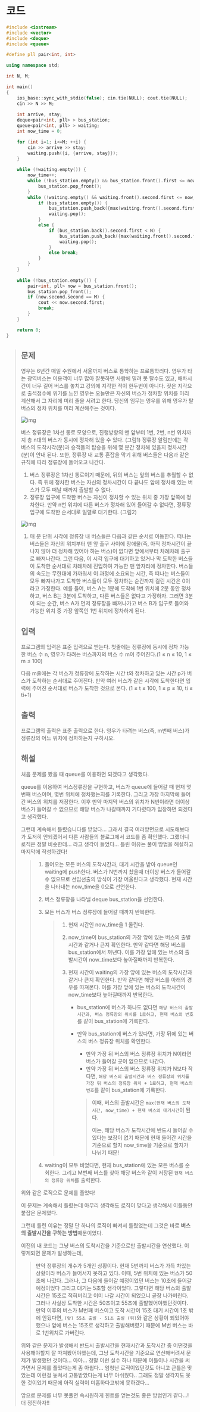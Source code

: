 # 코드

```c++
#include <iostream>
#include <vector>
#include <deque>
#include <queue>

#define pll pair<int, int>

using namespace std;

int N, M;

int main()
{
    ios_base::sync_with_stdio(false); cin.tie(NULL); cout.tie(NULL);
    cin >> N >> M;
    
    int arrive, stay;
    deque<pair<int, pll> > bus_station; 
    queue<pair<int, pll> > waiting;
    int now_time = 0;

    for (int i=1; i<=M; ++i) {
        cin >> arrive >> stay;
        waiting.push({i, {arrive, stay}});
    }
    
    while (!waiting.empty()) {
        now_time++;
        while (!bus_station.empty() && bus_station.front().first <= now_time) {
            bus_station.pop_front();
        }
        while (!waiting.empty() && waiting.front().second.first <= now_time) {
            if (bus_station.empty()) {
                bus_station.push_back({max(waiting.front().second.first, now_time) + waiting.front().second.second, {1, waiting.front().first}});
                waiting.pop();
            }
            else {
                if (bus_station.back().second.first < N) {
                    bus_station.push_back({max(waiting.front().second.first, now_time) + waiting.front().second.second, {bus_station.back().second.first + 1, waiting.front().first}});
                    waiting.pop();
                }
                else break;
            }
        }
    }
    
    while (!bus_station.empty()) {
        pair<int, pll> now = bus_station.front();
        bus_station.pop_front();
        if (now.second.second == M) {
            cout << now.second.first;
            break;
        }
    }

    return 0;
}
```

> ## 문제
>
> 영우는 6년간 매일 수원에서 서울까지 버스로 통학하는 프로통학러다. 영우가 타는 광역버스는 이용객이 너무 많아 잘못하면 사람에 밀려 못 탈수도 있고, 배차시간이 너무 길어 버스를 놓치고 강의에 지각한 적이 한두번이 아니다. 잦은 지각으로 출석점수에 위기를 느낀 영우는 오늘만은 자신의 버스가 정차할 위치를 미리 계산해서 그 자리에 미리 줄을 서려고 한다. 당신의 임무는 영우를 위해 영우가 탈 버스의 정차 위치를 미리 계산해주는 것이다. 
>
> ![img](https://onlinejudgeimages.s3-ap-northeast-1.amazonaws.com/problem/15804/1.png)
>
> 버스 정류장은 1차선 통로 모양으로, 진행방향의 맨 앞부터 1번, 2번, n번 위치까지 총 n대의 버스가 동시에 정차해 있을 수 있다. (그림1) 정류장 알림판에는 각 버스의 도착시각(분)과 승객들의 탑승을 위해 몇 분간 정차해 있을지 정차시간(분)이 안내 된다. 또한, 정류장 내 교통 혼잡을 막기 위해 버스들은 다음과 같은 규칙에 따라 정류장에 들어오고 나간다.
>
> 1. 버스 정류장은 1차선 통로이기 때문에, 뒤의 버스는 앞의 버스를 추월할 수 없다. 즉 뒤에 정차한 버스는 자신의 정차시간이 다 끝나도 앞에 정차해 있는 버스가 모두 떠날 때까지 출발할 수 없다.
> 2. 정류장 입구에 도착한 버스는 자신이 정차할 수 있는 위치 중 가장 앞쪽에 정차한다. 만약 n번 위치에 다른 버스가 정차해 있어 들어갈 수 없다면, 정류장 입구에 도착한 순서대로 일렬로 대기한다. (그림2)
>
> ![img](https://onlinejudgeimages.s3-ap-northeast-1.amazonaws.com/problem/15804/2.png)
>
> 1. 매 분 단위 시각에 정류장 내 버스들은 다음과 같은 순서로 이동한다. 떠나는 버스들은 자신의 위치부터 맨 앞 출구 사이에 장애물(즉, 아직 정차시간이 끝나지 않아 더 정차해 있어야 하는 버스)이 없다면 앞에서부터 차례차례 출구로 빠져나간다. 그런 다음, 이 시각 입구에 대기하고 있거나 막 도착한 버스들이 도착한 순서대로 차례차례 진입하여 가능한 맨 앞자리에 정차한다. 버스들의 속도는 무한대에 가까워서 이 과정에 소요되는 시간, 즉 떠나는 버스들이 모두 빠져나가고 도착한 버스들이 모두 정차하는 순간까지 걸린 시간은 0이라고 가정한다. 예를 들어, 버스 A는 1분에 도착해 1번 위치에 2분 동안 정차하고, 버스 B는 3분에 도착하고, 다른 버스들은 없다고 가정하자. 그러면 3분이 되는 순간, 버스 A가 먼저 정류장을 빠져나가고 버스 B가 입구로 들어와 가능한 위치 중 가장 앞쪽인 1번 위치에 정차하게 된다.
>
> ## 입력
>
> 프로그램의 입력은 표준 입력으로 받는다. 첫줄에는 정류장에 동시에 정차 가능한 버스 수 n, 영우가 타려는 버스까지의 버스 수 m이 주어진다.(1 ≤ n ≤ 10, 1 ≤ m ≤ 100)
>
> 다음 m줄에는 각 버스가 정류장에 도착하는 시간 t와 정차하고 있는 시간 p가 버스가 도착하는 순서대로 주어진다. 만약 여러 버스가 같은 시각에 도착한다면 입력에 주어진 순서대로 버스가 도착한 것으로 본다. (1 ≤ t ≤ 100, 1 ≤ p ≤ 10, ti ≤ ti+1)
>
> ## 출력
>
> 프로그램의 출력은 표준 출력으로 한다. 영우가 타려는 버스(즉, m번째 버스)가 정류장의 어느 위치에 정차하는지 구하시오.
>
> ##  해설
>
> 처음 문제를 봤을 때 queue를 이용하면 되겠다고 생각했다.
>
> queue를 이용하여 버스정류장을 구현하고, 버스가 queue에 들어갈 때 현재 몇번째 버스이며, 몇번 위치에 정차했는지를 기록한다. 그리고 가장 마지막에 들어간 버스의 위치를 저장한다. 이후 만약 마지막 버스의 위치가 N번이라면 더이상 버스가 들어갈 수 없으므로 해당 버스가 나갈때까지 기다렸다가 입장하면 되겠다고 생각했다.
>
> 그런데 계속해서 틀렸습니다를 받았다... 그래서 결국 여러방면으로 시도해보다가 도저히 안되겠어서 다른 사람들의 블로그에서 코드를 좀 확인했다. 그랬더니 로직은 정말 비슷한데... 라고 생각이 들었다... 틀린 이유는 풀이 방법을 해설하고 마지막에 작성하겠다!
>
> > 1. 들어오는 모든 버스의 도착시간과, 대기 시간을 받아 queue인 waiting에 push한다. 버스가 N번까지 찼을때 더이상 버스가 들어갈 수 없으므로 선입선출의 방식이 가장 어울린다고 생각했다. 현재 시간을 나타내는 now_time을 0으로 선언한다.
> >
> > 2. 버스 정류장을 나타낼 deque bus_station을 선언한다.
> >
> > 3. 모든 버스가 버스 정류장에 들어갈 때까지 반복한다.
> >
> >    > 1. 현재 시간인 now_time을 1 올린다.
> >    >
> >    > 2. now_time이 bus_station의 가장 앞에 있는 버스의 출발시간과 같거나 큰지 확인한다. 만약 같다면 해당 버스를 bus_station에서 꺼낸다. 이를 가장 앞에 있는 버스의 출발시간이 now_time보다 높아질때까지 반복한다.
> >    >
> >    > 3. 현재 시간이 waiting의 가장 앞에 있는 버스의 도착시간과 같거나 큰지 확인한다. 만약 같다면 해당 버스를 아래의 경우를 따져본다. 이를 가장 앞에 있는 버스의 도착시간이 now_time보다 높아질때까지 반복한다.
> >    >
> >    >    - bus_station에 버스가 하나도 없다면 `해당 버스의 출발시간과, 버스 정류장의 위치를 1로하고, 현재 버스의 번호`를 같이 bus_station에 기록한다.
> >    >
> >    >    - 만약 bus_station에 버스가 있다면, 가장 뒤에 있는 버스의 버스 정류장 위치를 확인한다.
> >    >
> >    >      - 만약 가장 뒤 버스의 버스 정류장 위치가 N이라면 버스가 들어갈 곳이 없으므로 나간다.
> >    >      - 만약 가장 뒤 버스의 버스 정류장 위치가 N보다 작다면, `해당 버스의 출발시간과 버스 정류장의 위치를 가장 뒤 버스의 정류장 위치 + 1로하고, 현재 버스의 번호`를 같이 bus_station에 기록한다.
> >    >
> >    >      > 이때, 버스의 출발시간은 `max(현재 버스의 도착시간, now_time) + 현재 버스의 대기시간`이 된다.
> >    >      >
> >    >      > 이는, 해당 버스가 도착시간에 반드시 들어갈 수 있다는 보장이 없기 때문에 현재 들어간 시간을 기준으로 할지 now_time을 기준으로 할지가 나뉘기 때문!
> >
> > 4. waiting이 모두 비었다면, 현재 bus_station에 있는 모든 버스를 순회한다. 그리고 M번째 버스를 찾아 해당 버스와 같이 저장된 `현재 버스의 정류장 위치`를 출력한다.
>
> 위와 같은 로직으로 문제를 풀었다!
>
> 이 문제는 계속해서 틀렸는데 아무리 생각해도 로직이 맞다고 생각해서 이틀동안 붙잡은 문제였다.
>
> 그런데 틀린 이유는 정말 단 하나의 로직이 빠져서 틀렸었는데 그것은 바로 **버스의 출발시간을 구하는 방법**때문이었다.
>
> 이전의 내 코드는 그냥 버스의 도착시간을 기준으로만 출발시간을 연산했다. 이렇게되면 문제가 발생하는데,
>
> > 만약 정류장의 개수가 5개인 상황이다. 현재 5번까지 버스가 가득 차있는 상황이라 버스가 들어서지 못하고 있다. 이때, 5번 위치에 있는 버스가 50초에 나갔다. 그러나, 그 다음에 들어갈 예정이었던 버스는 10초에 들어갈 예정이었다 그리고 대기는 5초할 생각이었다. 그렇다면 해당 버스의 출발시간은 15초로 적혀버리고 이미 나갈 시간이 되었으니 곧장 나가버린다. 그러나 사실상 도착한 시간은 50초이고 55초에 출발했어야했던것이다. 만약 이후의 버스가 M번째 버스이고 도착 시간이 15초 대기 시간이 1초 밖에 안됬다면, `(앞) 55초 출발 - 51초 출발 (뒤)`와 같은 상황이 되었어야 했으나 앞에 버스는 15초로 생각하고 출발해버렸기 때문에 M번 버스는 바로 1번위치로 가버린다.
>
> 위와 같은 문제가 발생해서 반드시 출발시간을 현재시간과 도착시간 중 어떤것을 사용해야할지 잘 따져봤어야했는데, 그냥 도착시간을 기준으로 연산해버려서 문제가 발생했던 것이다... 아아... 정말 이런 실수 하나 때문에 이틀이나 시간을 써가면서 문제를 풀었다는게 좀 아쉽다... 엄청난 로직이었던것도 아니고 큰틀은 맞았는데 이런걸 놓쳐서 고통받았다는게 너무 아쉬웠다.. 그래도 정말 생각지도 못한 것이었기 때문에 아직 실력이 미흡하다고밖에 못하겠다...
>
> 앞으로 문제를 너무 못풀면 속시원하게 힌트를 얻는것도 좋은 방법인거 같다...! 더 정진하자!!
